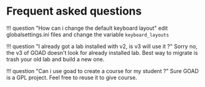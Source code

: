 # Frequent asked questions


!!! question "How can i change the default keyboard layout"
    edit globalsettings.ini files and change the variable `keyboard_layouts`

!!! question "I already got a lab installed with v2, is v3 will use it ?"
    Sorry no, the v3 of GOAD doesn't look for already installed lab. Best way to migrate is trash your old lab and build a new one.

!!! question "Can i use goad to create a course for my student ?"
    Sure GOAD is a GPL project. Feel free to reuse it to give course.